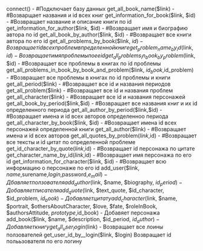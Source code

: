connect()  - #Подключает базу данных
get_all_book_name($link)  - #Возварщает названия и id всех книг
get_information_for_book($link, $id)  - #Возвращает название и описание книги по id
get_information_for_author($link, $id)  - #Возвращает имя и биографию автора по id
get_all_book_by_author($link, $id)  - #Возвращает все книги автора по его id
get_all_problems_by_book($link, $id) - Возвращает id всех проблем в пределенной книге
get_problem_name_by_id($link, $id) - Возвращает имя проблемы по ее id 
get_all_problems_in_book_by_problem($link, $id)  - #Возвращает все проблемы в книгах по id проблемы
get_all_problems_in_book_by_book_and_problem($link, $id_book,$id_problem) -  #Возвращает все проблемы в книгах по id проблемы и книги
get_all_period($link)  - #Возвращает все id и названия периодов
 get_all_problem($link)  - #Возвращает все id и названия проблем
 get_all_character($link) - #Возвращает все id и названия персонажей
 get_all_book_by_period($link,$id)  - #Возвращает все названия книг и их id определенного периода
 get_all_author_by_period($link,$id)  - #Возвращает имена и id всех авторов определенноо периода
 get_all_character_by_book($link, $id)  - #Возвращает имена  id всех персонажей определенной книги 
 get_all_author($link)  - #Возвращает имена и id всех авторов
 get_all_quotes_by_problem($link,$id)  - #Возвращает все тексты и id цитат по определенной проблеме 
 get_id_character_by_quote($link,$id)  - #Возвращает id персонажа по цитате
 get_character_name_by_id($link,$id)  - #Возвращает имя персонажа по его id
 get_information_for_character($link, $id)  - #Возвращает всю информацию о персонаже по его id
add_user($link, $name,$surename,$login,$password,$e_mail) - Дбавляет ползователя
add_author($link, $name, $biography, $id_period) - Добавляет писателя
add_quote($link, $text_quote, $id_character, $id_problem, $id_book) - Добавляет цитату
 add_character($link, $name, $portrait, $othersAboutCharacter, $love, $fate, $roleInBook, $authorsAttitude, $prototype,$id_book) - Добавяет персонажа
 add_book($link, $name, $description, $id_period, $id_author) - Добавляет книгу
get_all_user_login($link) - Возвращает все лоины ползователей
get_user_id_by__login($link, $login) Возвращает id полььзователя по его логину
